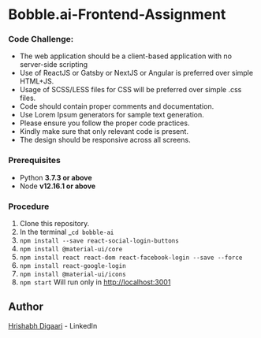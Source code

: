 # Bobble.ai-Frontend-Assignment

### Code Challenge:

* The web application should be a client-based application with no server-side scripting
* Use of ReactJS or Gatsby or NextJS or Angular is preferred over simple HTML+JS.
* Usage of SCSS/LESS files for CSS will be preferred over simple .css files.
* Code should contain proper comments and documentation.
* Use Lorem Ipsum generators for sample text generation.
* Please ensure you follow the proper code practices.
* Kindly make sure that only relevant code is present.
* The design should be responsive across all screens.

### Prerequisites

* Python **3.7.3 or above**
* Node **v12.16.1 or above**

### Procedure

1. Clone this repository.
2. In the terminal _`cd bobble-ai`
3. `npm install --save react-social-login-buttons`
4. `npm install @material-ui/core`
5. `npm install react react-dom react-facebook-login --save --force`
6. `npm install react-google-login`
7. `npm install @material-ui/icons`
8. `npm start`
 Will run only in [http://localhost:3001](http://localhost:3001)

## Author

[Hrishabh Digaari](https://www.linkedin.com/in/hrishabh-digaari/) - LinkedIn

